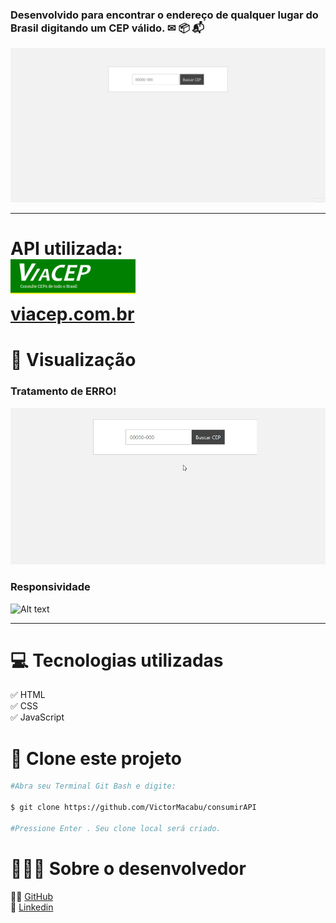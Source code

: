 ### Desenvolvido para encontrar o endereço de qualquer lugar do Brasil digitando um CEP válido.  ✉ 📦 📬 
![Alt text](imgREADME/acertoBusca.gif)
 
--- 

<h1>API utilizada: <br>
 <img src="imgREADME\logoViaCep.png" width="200px"> 
<br><a href="https://viacep.com.br">viacep.com.br</a></h1>


# 👀 Visualização

### Tratamento de ERRO!
![Alt text](imgREADME/tratandoErro.gif)

### Responsividade
![Alt text](imgREADME/responsivo1.gif)

---

# 💻 Tecnologias utilizadas
✅ HTML <br>
✅ CSS <br>
✅ JavaScript <br>

# 💾 Clone este projeto
```Bash
#Abra seu Terminal Git Bash e digite:

$ git clone https://github.com/VictorMacabu/consumirAPI

#Pressione Enter . Seu clone local será criado.
```
# 🧛🏽‍♂️ Sobre o desenvolvedor

👨‍💻 [GitHub](https://github.com/VictorMacabu)<br>
👔 [Linkedin](https://www.linkedin.com/in/victormacabu/)
